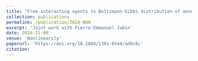 ```yaml
---
title: "From interacting agents to Boltzmann-Gibbs distribution of money"
collection: publications
permalink: /publication/2024-NON
excerpt: 'Joint work with Pierre-Emmanuel Jabin'
date: 2024-11-08
venue: 'Nonlinearity'
paperurl: 'https://doi.org/10.1088/1361-6544/ad8c8c'
citation: 
---
```

